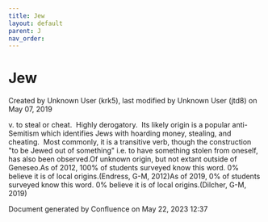 ```yaml
---
title: Jew
layout: default
parent: J
nav_order:
---
```


# Jew

Created by  Unknown User (krk5), last modified by  Unknown User (jtd8) on May 07, 2019

v. to steal or cheat.  Highly derogatory.  Its likely origin is a popular anti-Semitism which identifies Jews with hoarding money, stealing, and cheating.  Most commonly, it is a transitive verb, though the construction &quot;to be Jewed out of something&quot; i.e. to have something stolen from oneself, has also been observed.Of unknown origin, but not extant outside of Geneseo.As of 2012, 100% of students surveyed know this word. 0% believe it is of local origins.(Endress, G-M, 2012)As of 2019, 0% of students surveyed know this word. 0% believe it is of local origins.(Dilcher, G-M, 2019) 

Document generated by Confluence on May 22, 2023 12:37


